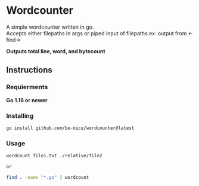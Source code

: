 # Wordcounter

A simple wordcounter written in go.  
Accepts either filepaths in args or piped input of filepaths ex: output from <-find->

**Outputs total line, word, and bytecount**

## Instructions

### Requierments

**Go 1.16 or newer**

### Installing

```bash
go install github.com/be-nice/wordcounter@latest
```

### Usage

```bash
wordcount file1.txt ./relative/file2

or

find . -name "*.go" | wordcount
```
